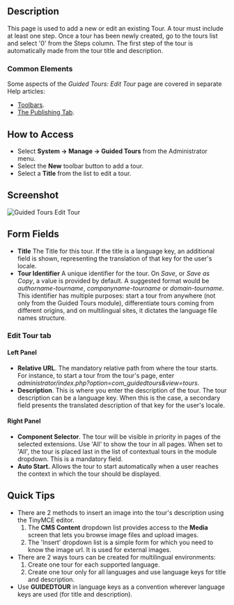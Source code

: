 <!-- Filename: Help4.x:Guided_Tours:_New_or_Edit_Tour / Display title: Guided Tours: New or Edit Tour -->

## Description

This page is used to add a new or edit an existing Tour. A tour must include 
at least one step. Once a tour has been newly created, go to the tours list 
and select '0' from the Steps column. The first step of the tour is 
automatically made from the tour title and description.

### Common Elements

Some aspects of the *Guided Tours: Edit Tour* page are covered in separate Help
articles:

* [Toolbars](jdocmanual?article=help/common-elements/toolbars "").
* [The Publishing Tab](jdocmanual?article=help/common-elements/edit-publishing "").

## How to Access

- Select **System -> Manage -> Guided Tours** from the Administrator menu.
- Select the **New** toolbar button to add a tour.
- Select a **Title** from the list to edit a tour.

## Screenshot

![Guided Tours Edit Tour](../../../en/images/guided-tours/guided-tours-edit-tour.png)

## Form Fields

- **Title** The Title for this tour. If the title is a language key, an 
additional field is shown, representing the translation of that key for the 
user's locale.
- **Tour Identifier** A unique identifier for the tour. On *Save*, or 
*Save as Copy*, a value is provided by default. A suggested format would be 
*authorname-tourname*, *companyname-tourname* or *domain-tourname*. 
This identifier has multiple purposes: start a tour from anywhere 
(not only from the Guided Tours module), differentiate tours coming from 
different origins, and on multilingual sites, it dictates the language 
file names structure.

### Edit Tour tab

#### Left Panel

- **Relative URL**. The mandatory relative path from where the tour starts.
   For instance, to start a tour from the tour's page, enter 
   *administrator/index.php?option=com_guidedtours&view=tours*.
- **Description**. This is where you enter the description of the tour. 
   The tour description can be a language key. When this is the case, a 
   secondary field presents the translated description of that key for the 
   user's locale.

#### Right Panel

- **Component Selector**. The tour will be visible in priority in pages of 
   the selected extensions. Use 'All' to show the tour in all pages. When 
   set to 'All', the tour is placed last in the list of contextual tours 
   in the module dropdown. This is a mandatory field.
- **Auto Start.** Allows the tour to start automatically when a user reaches 
   the context in which the tour should be displayed.

## Quick Tips

- There are 2 methods to insert an image into the tour's description using the 
TinyMCE editor.
  1. The **CMS Content** dropdown list provides access to the **Media** screen 
  that lets you browse image files and upload images.
  2. The 'Insert' dropdown list is a simple form for which you need to know 
  the image url. It is used for external images.
- There are 2 ways tours can be created for multilingual environments:
  1. Create one tour for each supported language.
  2. Create one tour only for all languages and use language keys for title 
  and description.
- Use **GUIDEDTOUR** in language keys as a convention wherever language
  keys are used (for title and description).
